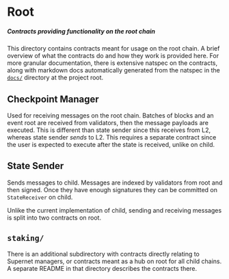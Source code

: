 # Root

##### Contracts providing functionality on the root chain

This directory contains contracts meant for usage on the root chain. A brief overview of what the contracts do and how they work is provided here. For more granular documentation, there is extensive natspec on the contracts, along with markdown docs automatically generated from the natspec in the [`docs/`](../../docs/) directory at the project root.

## Checkpoint Manager

Used for receiving messages on the root chain. Batches of blocks and an event root are received from validators, then the message payloads are executed. This is different than state sender since this receives from L2, whereas state sender _sends_ to L2. This requires a separate contract since the user is expected to execute after the state is received, unlike on child.

## State Sender

Sends messages to child. Messages are indexed by validators from root and then signed. Once they have enough signatures they can be committed on `StateReceiver` on child.

Unlike the current implementation of child, sending and receiving messages is split into two contracts on root.

## `staking/`

There is an additional subdirectory with contracts directly relating to Supernet managers, or contracts meant as a hub on root for all child chains. A separate README in that directory describes the contracts there.
